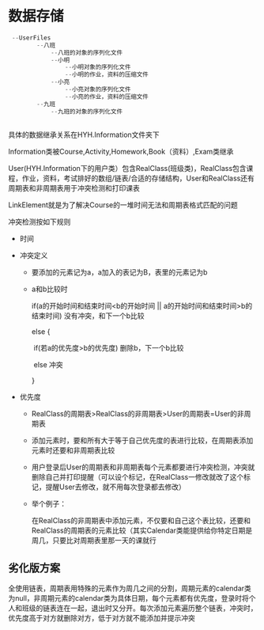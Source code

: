 # 数据存储

```java
 --UserFiles
    	--八班
    		--八班的对象的序列化文件
    		--小明
    			--小明对象的序列化文件
    			--小明的作业，资料的压缩文件
    		--小亮
    			--小亮对象的序列化文件
    			--小亮的作业，资料的压缩文件
    	--九班
    		--九班的对象的序列化文件
     

```

具体的数据继承关系在HYH.Information文件夹下

Information类被Course,Activity,Homework,Book（资料）,Exam类继承

User(HYH.Information下的用户类）包含RealClass(班级类)，RealClass包含课程，作业，资料，考试排好的数组/链表/合适的存储结构，User和RealClass还有周期表和非周期表用于冲突检测和打印课表

LinkElement就是为了解决Course的一堆时间无法和周期表格式匹配的问题

冲突检测按如下规则

- 时间

- 冲突定义

  - 要添加的元素记为a，a加入的表记为B，表里的元素记为b

  - a和b比较时

    if(a的开始时间和结束时间<b的开始时间 || a的开始时间和结束时间>b的结束时间) 没有冲突，和下一个b比较

    else {

    ​	if(若a的优先度>b的优先度) 删除b，下一个b比较

    ​	else 冲突

    }

    

- 优先度

  - RealClass的周期表>RealClass的非周期表>User的周期表=User的非周期表
  - 添加元素时，要和所有大于等于自己优先度的表进行比较，在周期表添加元素时还要和非周期表比较
  - 用户登录后User的周期表和非周期表每个元素都要进行冲突检测，冲突就删除自己并打印提醒（可以设个标记，在RealClass一修改就改了这个标记，提醒User去修改，就不用每次登录都去修改）

  - 举个例子：

    在RealClass的非周期表中添加元素，不仅要和自己这个表比较，还要和RealClass的周期表的元素比较（其实Calendar类能提供给你特定日期是周几，只要比对周期表里那一天的课就行

## 劣化版方案

全使用链表，周期表用特殊的元素作为周几之间的分割，周期元素的calendar类为null，非周期元素的calendar类为具体日期，每个元素都有优先度，登录时将个人和班级的链表连在一起，退出时又分开。每次添加元素遍历整个链表，冲突时，优先度高于对方就删除对方，低于对方就不能添加并提示冲突